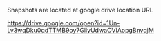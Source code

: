 Snapshots are located at google drive location URL 

https://drive.google.com/open?id=1Un-Lv3wqDku0qdTTMB9oy7GllyUdwaOVIAopgBnvqjM




